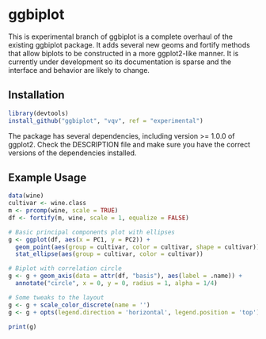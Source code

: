 ggbiplot
========

This is experimental branch of ggbiplot is a complete overhaul of the existing 
ggbiplot package.  It adds several new geoms and fortify methods that allow 
biplots to be constructed in a more ggplot2-like manner.  It is currently 
under development so its documentation is sparse and the interface and 
behavior are likely to change.  

Installation
------------
```R
library(devtools)
install_github("ggbiplot", "vqv", ref = "experimental")
```

The package has several dependencies, including version >= 1.0.0 of ggplot2.  Check the DESCRIPTION file and make sure you have the correct versions of the dependencies installed.

Example Usage
-------------
```R
data(wine)
cultivar <- wine.class
m <- prcomp(wine, scale = TRUE)
df <- fortify(m, wine, scale = 1, equalize = FALSE)

# Basic principal components plot with ellipses
g <- ggplot(df, aes(x = PC1, y = PC2)) +
  geom_point(aes(group = cultivar, color = cultivar, shape = cultivar)) + 
  stat_ellipse(aes(group = cultivar, color = cultivar))

# Biplot with correlation circle
g <- g + geom_axis(data = attr(df, "basis"), aes(label = .name)) + 
  annotate("circle", x = 0, y = 0, radius = 1, alpha = 1/4)

# Some tweaks to the layout
g <- g + scale_color_discrete(name = '')
g <- g + opts(legend.direction = 'horizontal', legend.position = 'top')

print(g)
```
